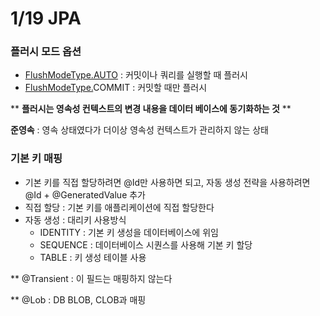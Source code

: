 # 1/19 JPA

### 플러시 모드 옵션

- [FlushModeType.AUTO](http://FlushModeType.AUTO) : 커밋이나 쿼리를 실행할 때 플러시
- [FlushModeType.](http://FlushModeType.AUTO)COMMIT : 커밋할 때만 플러시

** **플러시는 영속성 컨텍스트의 변경 내용을 데이터 베이스에 동기화하는 것** **

 **준영속** : 영속 상태였다가 더이상 영속성 컨텍스트가 관리하지 않는 상태

### 기본 키 매핑

- 기본 키를 직접 할당하려면 @Id만 사용하면 되고, 자동 생성 전략을 사용하려면 @Id + @GeneratedValue 추가
- 직접 할당 : 기본 키를 애플리케이션에 직접 할당한다
- 자동 생성 : 대리키 사용방식
    - IDENTITY : 기본 키 생성을 데이터베이스에 위임
    - SEQUENCE : 데이터베이스 시퀀스를 사용해 기본 키 할당
    - TABLE : 키 생성 테이블 사용

** @Transient : 이 필드는 매핑하지 않는다

** @Lob : DB BLOB, CLOB과 매핑